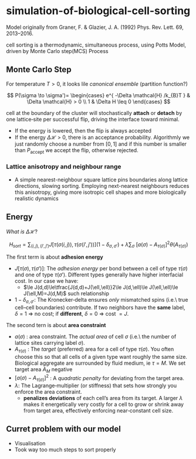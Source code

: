 # simulation-of-biological-cell-sorting
Model originally from Graner, F. & Glazier, J. A. (1992) Phys. Rev. Lett. 69, 2013–2016.

cell sorting is a thermodynamic, simultaneous process, using Potts Model, driven by Monte Carlo step(MCS) Process 
## Monte Carlo Step
For temperature $T>0$, it looks lile *canonical ensemble* (partition function?)

$$
P(\sigma \to \sigma')=
\begin{cases} e^{ -\Delta \mathcal{H} /k_{B}T } & \Delta \mathcal{H} > 0 \\
1 & \Delta H \leq 0
\end{cases}
$$

cell at the boundary of the cluster will stochastically **attach** or **detach** by one lattice‐site per successful flip, driving the interface toward minimal. 
- If the energy is lowered, then the flip is always accepted
- If the energy $\Delta \mathcal{H}$ > 0, there is an acceptance probability. Algorithmly we just randomly choose a number from $[0,1]$ and if this number is smaller than $P_{\text{accept}}$ we accept the flip, otherwise rejected.
### Lattice anisotropy and neighbour range
- A simple nearest-neighbour square lattice pins boundaries along lattice directions, slowing sorting. Employing next-nearest neighbours reduces this anisotropy, giving more isotropic cell shapes and more biologically realistic dynamics

## Energy

*What is* $\Delta \mathcal{H}$?

$$
H_{sort} = \sum_{(i, j),(i',j')}J [ \tau(\sigma(i,j)),\tau (\sigma(i', j')) ] \left( 1- \delta_{\sigma,\sigma'}  \right) + \lambda \sum_{\sigma} \  [a(\sigma)-A_{\tau(\sigma)}]^{2} \theta(A_{\tau(\sigma)})
$$
 
 The first term is about **adhesion energy**
 
 - $J[\tau(\sigma),\tau(\sigma')]$: The *adhesion energy* per bond between a cell of type $\tau(\sigma)$ and one of type $\tau(\sigma')$.  Different types generally have higher interfacial cost. In our case we have:
	 - $\le J(d,d)\le\tfrac{J(d,d)+J(\ell,\ell)}2\le J(d,\ell)\le J(\ell,\ell)\le J(\ell,M)=J(d,M)$ such relationship
 - $1 - \delta_{\sigma,\sigma'}$: The Kronecker‐delta ensures *only* mismatched spins (i.e.\ true cell–cell boundaries) contribute.  If two neighbors have the **same** label, $\delta=1$ ⇒ no cost; if **different**, $\delta=0$ ⇒ cost $=J$.

 The second tern is about **area constraint**
 
- $a(\sigma)$ : area constraint. The *actual area* of cell $\sigma$ (i.e.\ the number of lattice sites carrying label $\sigma$).
- $A_{\tau(\sigma)}$ : The *target* (preferred) area for a cell of type $\tau(\sigma)$.  You often choose this so that all cells of a given type want roughly the same size. Biological aggregate are surrounded by fluid medium, ie $\tau = M$. We set target area $A_{M}$ negative
- $\bigl[a(\sigma)-A_{\tau(\sigma)}\bigr]^2$ : A *quadratic penalty* for deviating from the target area.
- $\lambda$: The Lagrange‐multiplier (or stiffness) that sets how strongly you enforce the area constraint.
	- **penalizes deviations** of each cell’s area from its target. A larger $\lambda$ makes it energetically very costly for a cell to grow or shrink away from target area​, effectively enforcing near‐constant cell size.

## Curret problem with our model
- Visualisation
- Took way too much steps to sort properly

